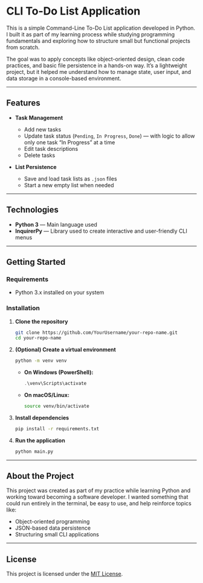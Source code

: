 # CLI To-Do List Application

This is a simple Command-Line To-Do List application developed in Python. I built it as part of my learning process while studying programming fundamentals and exploring how to structure small but functional projects from scratch.

The goal was to apply concepts like object-oriented design, clean code practices, and basic file persistence in a hands-on way. It’s a lightweight project, but it helped me understand how to manage state, user input, and data storage in a console-based environment.

---

## Features

- **Task Management**
  - Add new tasks
  - Update task status (`Pending`, `In Progress`, `Done`) — with logic to allow only one task “In Progress” at a time
  - Edit task descriptions
  - Delete tasks

- **List Persistence**
  - Save and load task lists as `.json` files
  - Start a new empty list when needed

---

## Technologies

- **Python 3** — Main language used  
- **InquirerPy** — Library used to create interactive and user-friendly CLI menus

---

## Getting Started

### Requirements

- Python 3.x installed on your system

### Installation

1. **Clone the repository**
   ```bash
   git clone https://github.com/YourUsername/your-repo-name.git
   cd your-repo-name
   ```

2. **(Optional) Create a virtual environment**
   ```bash
   python -m venv venv
   ```

   - **On Windows (PowerShell):**
     ```powershell
     .\venv\Scripts\activate
     ```

   - **On macOS/Linux:**
     ```bash
     source venv/bin/activate
     ```

3. **Install dependencies**
   ```bash
   pip install -r requirements.txt
   ```

4. **Run the application**
   ```bash
   python main.py
   ```

---

## About the Project

This project was created as part of my practice while learning Python and working toward becoming a software developer. I wanted something that could run entirely in the terminal, be easy to use, and help reinforce topics like:

- Object-oriented programming
- JSON-based data persistence
- Structuring small CLI applications
---

## License

This project is licensed under the [MIT License](LICENSE).
